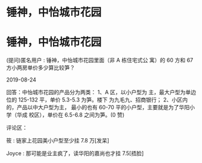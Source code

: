 # 锤神，中怡城市花园

# 锤神，中怡城市花园

(提问)匿名用户 : 锤神，中怡城市花园里面（非 A 栋住宅式公 寓）的 60 方和 67 方小两房单价多少算比较笋？

2019-08-24

回答：中怡城市花园的产品分为两类： 1、A 区，以小户型为 主，最大户型为单边位的 125-132 平，单价 5.3-5.3 为笋。楼下 为九毛九、招商银行； 2、小区内的，产品以中大户型为主， 最小的也有 60-70 平的小户型，主要就是为了华阳小学（华成 校区），单价在 6.5-6.8 之间为笋。(0 赞)

评论区：

筱 : 链家上花园美小户型至少挂 7.8 万[发呆]

Joyce : 那可能是业主疯了，读华阳的嘉尚也才挂 7.5[捂脸]